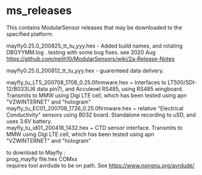 # ms_releases
This contains ModularSensor releases that may be downloaded to the specified platform.

mayfly0.25.0_200825_tt_tu_yyy.hex - Added build names, and rotating DBGYYMM.log . testing with some bug fixes.   see 2020 Aug https://github.com/neilh10/ModularSensors/wiki/2a-Release-Notes    

mayfly0.25.0_200812_tt_tu_yyy.hex - guarenteed data delivery.   

mayfly_tu_LT5_200708_1708_0.25.0firmware.hex  ~ Interfaces to LT500/SDI-12/B033(J6 data pin7), and Acculevel RS485, using RS485 wingboard. Transmits to MMW using Digi LTE cell, which has been tested using apn "VZWINTERNET"  and "hologram"     
mayfly_tu_EC01_200708_1726_0.25.0firmware.hex ~ relative "Electrical Conductivity" sensors using B032 board. Standalone recording to uSD, and uses 3.6V battery.     
mayfly_tu_id01_200418_1432.hex ~ CTD sensor interface. Transmits to MMW using Digi LTE cell, which has been tested using apn "VZWINTERNET"  and "hologram"    

to download to Mayfly :         
prog_mayfly file.hex  COMxx           
  requires tool avrdude to be on path. See https://www.nongnu.org/avrdude/   
